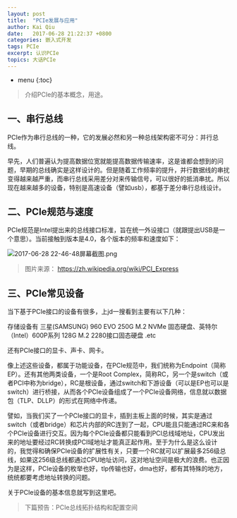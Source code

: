 ```yaml
---
layout: post
title:  "PCIe发展与应用"
author: Kai Qiu
date:   2017-06-28 21:22:37 +0800
categories: 嵌入式开发
tags: PCIe
excerpt: 认识PCIe
topics: 大话PCIe
---
```


* menu
{:toc}

> 介绍PCIe的基本概念，用途。

## 一、串行总线

PCIe作为串行总线的一种，它的发展必然和另一种总线架构密不可分：并行总线。

早先，人们普遍认为提高数据位宽就能提高数据传输速率，这是谁都会想到的问题，早期的总线确实是这样设计的。但是随着工作频率的提升，并行数据线的串扰变得越来越严重，而串行总线采用差分对来传输信号，可以很好的抵消串扰。所以现在越来越多的设备，特别是高速设备（譬如usb），都基于差分串行总线设计。

## 二、PCIe规范与速度

PCIe规范是Intel提出来的总线接口标准，旨在统一外设接口（就跟提出USB是一个意思）。当前接触到版本是4.0，各个版本的频率和速度如下：

![2017-06-28 22-46-48屏幕截图.png](https://ooo.0o0.ooo/2017/06/28/5953c1726bf5f.png)

> 图片来源： https://zh.wikipedia.org/wiki/PCI_Express

## 三、PCIe常见设备

当下基于PCIe接口的设备有很多，上jd一搜看到主要有以下几种：

存储设备有 三星(SAMSUNG) 960 EVO 250G M.2 NVMe 固态硬盘、英特尔（Intel）600P系列 128G M.2 2280接口固态硬盘 .etc

还有PCIe接口的显卡、声卡、网卡。

像上述这些设备，都属于功能设备，在PCIe规范中，我们统称为Endpoint（简称EP）。还有其他两类设备，一个是Root Complex，简称RC，另一个是switch（或者PCI中称为bridge），RC是根设备，通过switch和下游设备（可以是EP也可以是switch）进行桥接，从而各个PCIe设备组成了一个PCIe设备网络，信息就以数据包（TLP、DLLP）的形式在网络中传递。

譬如，当我们买了一个PCIe接口的显卡，插到主板上面的时候，其实是通过switch（或者bridge）和芯片内部的RC连到了一起，CPU能且只能通过RC来和各个PCIe设备进行交互。因为每个PCIe设备都只能看到PCI总线域地址，CPU发出来的地址要经过RC转换成PCI域地址才能真正起作用。至于为什么是这么设计的，我觉得和确保PCIe设备的扩展性有关，只要一个RC就可以扩展最多256级总线，如果这256级总线都通过CPU地址访问，这对地址空间是极大的浪费。也正因为是这样，PCIe设备的枚举也好，tlp传输也好，dma也好，都有其特殊的地方，统统都要考虑地址转换的问题。

关于PCIe设备的基本信息就写到这里吧。

> 下篇预告：PCIe总线拓扑结构和配置空间

